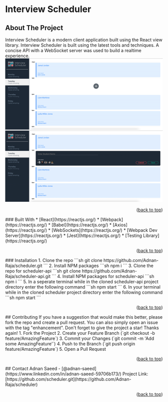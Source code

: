 # Interview Scheduler
## About The Project
Interview Scheduler is a modern client application built using the React view library. Interview Scheduler is built using the latest tools and techniques. A concise API with a WebSocket server was used to build a realtime experience.
![app home page](https://github.com/Adnan-Raja/scheduler/blob/master/public/images/appointment.png?raw=true)
![app create appointment](https://github.com/Adnan-Raja/scheduler/blob/master/public/images/create_appointment.png?raw=true)
<p align="right">(<a href="#top">back to top</a>)</p>
### Built With
* [React](https://reactjs.org/)
* [Webpack](https://reactjs.org/)
* [Babel](https://reactjs.org/)
* [Axios](https://reactjs.org/)
* [WebSockets](https://reactjs.org/)
* [Webpack Dev Server](https://reactjs.org/)
* [Jest](https://reactjs.org/)
* [Testing Library](https://reactjs.org/)
<p align="right">(<a href="#top">back to top</a>)</p>
<!-- GETTING STARTED -->
### Installation
1. Clone the repo
   ```sh
   git clone https://github.com/Adnan-Raja/scheduler.git   
   ```
2. Install NPM packages
   ```sh
   npm i
   ```
3. Clone the repo for scheduler-api
   ```sh
   git clone https://github.com/Adnan-Raja/scheduler-api.git
   ```
4. Install NPM packages for scheduler-api
   ```sh
   npm i
   ```
5. In a seperate terminal while in the cloned scheduler-api project directory enter the following command
   ```sh
   npm start
   ```
6. In your terminal while in the cloned scheduler project directory enter the following command
   ```sh
   npm start
   ```
<p align="right">(<a href="#top">back to top</a>)</p>
<!-- ROADMAP -->
<!-- CONTRIBUTING -->
## Contributing
If you have a suggestion that would make this better, please fork the repo and create a pull request. You can also simply open an issue with the tag "enhancement".
Don't forget to give the project a star! Thanks again!
1. Fork the Project
2. Create your Feature Branch (`git checkout -b feature/AmazingFeature`)
3. Commit your Changes (`git commit -m 'Add some AmazingFeature'`)
4. Push to the Branch (`git push origin feature/AmazingFeature`)
5. Open a Pull Request
<p align="right">(<a href="#top">back to top</a>)</p>
<!-- CONTACT -->
## Contact
Adnan Saeed - [@adnan-saeed](https://www.linkedin.com/in/adnan-saeed-59706b173/)
Project Link: [https://github.com/scheduler.git](https://github.com/Adnan-Raja/scheduler)
<p align="right">(<a href="#top">back to top</a>)</p>